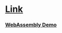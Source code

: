 # [Link](https://czfaero.github.io)


### [WebAssembly Demo](https://czfaero.github.io/TryWebAssembly/demo/debug.html)

